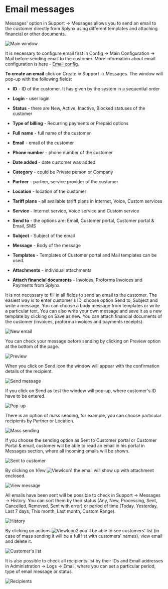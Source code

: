 Email messages
==============

Messages' option in Support → Messages allows you to send an email to the customer directly from Splynx using different templates and attaching financial or other documents.

![Main window](./main_window.png?w=300)

It is necessary to configure email first in Config → Main Configuration → Mail before sending email to the customer. More information about email configuration is here - [Email config](configuration/main_configuration/email_config/email_config.md).

**To create an email** click on Create in Support → Messages. The window will pop-up with the following fields:  


* **ID** - ID of the customer. It has given by the system in a sequential order


* **Login** - user login


* **Status** - there are New, Active, Inactive, Blocked statuses of the customer


* **Type of billing** - Recurring payments or Prepaid options


* **Full name** - full name of the customer


* **Email** - email of the customer


* **Phone number** - phone number of the customer


* **Date added** - date customer was added


* **Category** -  could be Private person or Company


* **Partner** - partner, service provider of the customer


* **Location** - location of the customer


* **Tariff plans** - all available tariff plans in Internet, Voice, Custom services


* **Service** - Internet service, Voice service and Custom service


* **Send to** - the options are: Email, Customer portal, Customer portal & Email, SMS


* **Subject** - Subject of the email


* **Message** - Body of the message


* **Templates** - Templates of Customer portal and Mail templates can be used.


* **Attachments** - individual attachments


* **Attach financial documents** - Invoices, Proforma Invoices and Payments from Splynx.

It is not necessary to fill in all fields to send an email to the customer. The easiest way is to enter customer's ID, choose option Send to, Subject and write a message. You can choose a body message from templates or write a particular text. You can also write your own message and save it as a new template by clicking on Save as new. You can attach financial documents of the customer (invoices, proforma invoices and payments receipts).

![New email](./new_email.png?w=300)

You can check your message before sending by clicking on Preview option at the bottom of the page.

![Preview](./preview.png?w=300)

When you click on Send icon the window will appear with the confirmation details of the recipient.

![Send message](./send_message.png?w=300)

If you click on Send as test  the window will pop-up, where customer's ID have to be entered.

![Pop-up](./pop_up.png?w=300)

There is an option of mass sending, for example, you can choose particular recipients by Partner or Location.

![Mass sending](./mass_sending.png?w=300)

If you choose the sending option as Sent to Customer portal or Customer Portal & email, customer will be able to read an email in his portal in Messages section, where all incoming emails will be shown.

![Sent to customer](./sent_to_customer.png?w=300)

By clicking on *View* <icon class="image-icon">![ViewIcon1](./icon1.png)</icon> the email will show up with attachment enclosed.

![View message](./view_message.png?w=300)

All emails have been sent will be possible to check in Support → Messages → History. You can sort them by their status (Any, New, Processing, Sent, Cancelled, Removed, Sent with error) or period of time (Today, Yesterday, Last 7 days, This month, Last month, Custom Range).

![History](./history.png?w=300)

By clicking on actions <icon class="image-icon">![ViewIcon2](./icon2.png)</icon> you'll be able to see customers' list (in case of mass sending it will be a full list with customers' names), view email and delete it.

![Customer's list](./customers_list.png?w=300)

It is also possible to check all recipients list by their IDs and Email addresses in Administration → Logs → Email, where you can set a particular period, type of email message or status.

![Recipients](./recipients.png?w=300)
